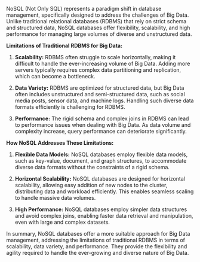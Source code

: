 NoSQL (Not Only SQL) represents a paradigm shift in database management, specifically designed to address the challenges of Big Data. Unlike traditional relational databases (RDBMS) that rely on strict schema and structured data, NoSQL databases offer flexibility, scalability, and high performance for managing large volumes of diverse and unstructured data.

**Limitations of Traditional RDBMS for Big Data:**

1. **Scalability:** RDBMS often struggle to scale horizontally, making it difficult to handle the ever-increasing volume of Big Data. Adding more servers typically requires complex data partitioning and replication, which can become a bottleneck.

2. **Data Variety:** RDBMS are optimized for structured data, but Big Data often includes unstructured and semi-structured data, such as social media posts, sensor data, and machine logs. Handling such diverse data formats efficiently is challenging for RDBMS.

3. **Performance:** The rigid schema and complex joins in RDBMS can lead to performance issues when dealing with Big Data. As data volume and complexity increase, query performance can deteriorate significantly.

**How NoSQL Addresses These Limitations:**

1. **Flexible Data Models:** NoSQL databases employ flexible data models, such as key-value, document, and graph structures, to accommodate diverse data formats without the constraints of a rigid schema.

2. **Horizontal Scalability:** NoSQL databases are designed for horizontal scalability, allowing easy addition of new nodes to the cluster, distributing data and workload efficiently. This enables seamless scaling to handle massive data volumes.

3. **High Performance:** NoSQL databases employ simpler data structures and avoid complex joins, enabling faster data retrieval and manipulation, even with large and complex datasets.

In summary, NoSQL databases offer a more suitable approach for Big Data management, addressing the limitations of traditional RDBMS in terms of scalability, data variety, and performance. They provide the flexibility and agility required to handle the ever-growing and diverse nature of Big Data.
